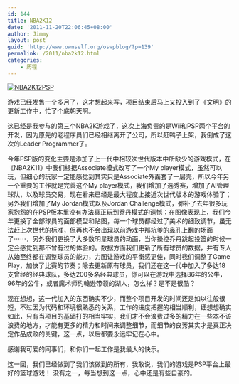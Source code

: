 ```yaml
---
id: 144
title: NBA2K12
date: '2011-11-20T22:06:45+08:00'
author: Jimmy
layout: post
guid: 'http://www.ownself.org/oswpblog/?p=139'
permalink: /2011/nba2k12.html
categories:
    - 历程
---
```


[![NBA2K12PSP](/wp-content/uploads/2012/04/NBA2K12PSP_thumb.jpg "NBA2K12PSP")](/wp-content/uploads/2012/04/NBA2K12PSP.jpg)

游戏已经发售一个多月了，这才想起来写，项目结束后马上又投入到了《文明》的更新工作中，忙了个底朝天啊。

这已经是我参与的第三个NBA2K游戏了，这次上海负责的是Wii和PSP两个平台的开发，因为原先的老程序员们已经相继离开了公司，所以赶鸭子上架，我倒成了这次的Leader Programmer了。

今年PSP版的变化主要是添加了上一代中相较次世代版本中所缺少的游戏模式，在《NBA2K11》中我们根据Associate模式改写了一个My player模式，虽然可以玩，但细心的玩家一定能感觉到其实只是Associate外面套了一层壳，所以今年另一个重要的工作就是完善这个My player模式，我们增加了选秀赛，增加了AI管理球队，以及球员交易，现在看来已经是最大程度上接近次世代版本的游戏体验了；另外我们增加了My Jordan模式以及Jordan Challenge模式，弥补了去年很多玩家抱怨的在PSP版本里没有办法真正玩到乔丹模式的遗憾；在图像表现上，我们今年更换了全部球员的面部模型和贴图，每一个球员都经过了美术的细致调节，虽无法赶上次世代的标准，但再也不会出现以前游戏中那坑爹的鼻孔上翻的场面了⋯⋯，另外我们更换了大多数明星球员的动画，当你操控乔丹跳起投篮的时候一定会感觉到那不曾有过的体验的。数据方面我们更新了所有球员的数据，并有专人从始至终都在调整球员的能力，力图让游戏的平衡感更佳，同时我们调整了Game Play，加快了比赛的节奏；除去更新原有球员，我们还在这一代中加入了多达18支曾经的经典球队，多达200多名经典球员，你可以在游戏中选择86年的公牛，96年的公牛，或者魔术师约翰逊带领的湖人，怎么样？是不是很酷？

现在想想，这一代加入的东西确实不少，而整个项目开发的时间还是如以往般很短，不过因为代码和环境很熟悉的关系，工作的进度把握的相当顺利，细想想确实如此，只有当项目的基础打的相当牢实，我们才不会浪费过多的精力在一些本不该浪费的地方，才能有更多的精力和时间来调整细节，而细节的良莠其实才是真正决定作品成败的关键，这一点，以后都要永远牢记在心中。

感谢我可爱的同事们，和你们一起工作是我最大的快乐。

这一回，我们已经做到了我们该做到的所有，我敢说，我们的游戏是PSP平台上最好的篮球游戏！ 没有之一，每当想到这一点，心中还是有些自豪的。